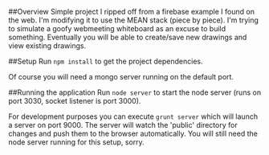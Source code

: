 ##Overview
Simple project I ripped off from a firebase example I found on the web. I'm modifying it to use the MEAN stack (piece by piece).
I'm trying to simulate a goofy webmeeting whiteboard as an excuse to build something.
Eventually you will be able to create/save new drawings and view existing drawings.

##Setup
Run ```npm install``` to get the project dependencies.

Of course you will need a mongo server running on the default port.

##Running the application
Run ```node server``` to start the node server (runs on port 3030, socket listener is port 3000).

For development purposes you can execute ```grunt server``` which will launch a server on port 9000.
The server will watch the 'public' directory for changes and push them to the browser automatically.
You will still need the node server running for this setup, sorry.
